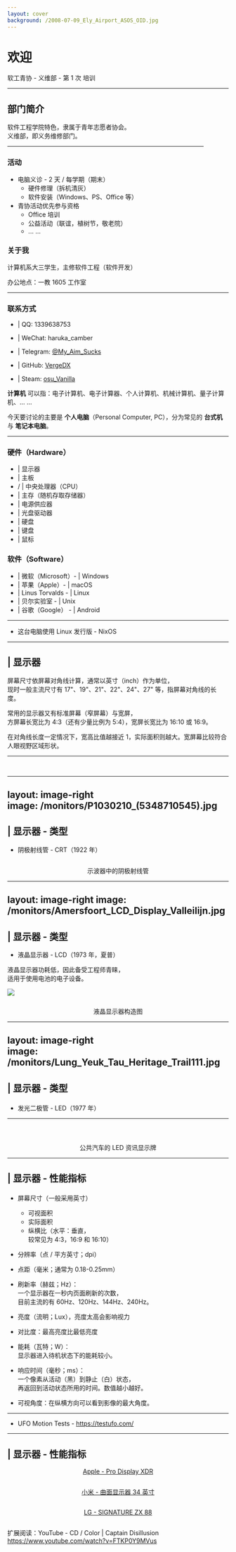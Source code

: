 ```yaml
---
layout: cover  
background: /2008-07-09_Ely_Airport_ASOS_OID.jpg
---
```


# 欢迎

软工青协 - 义维部 - 第 1 次 培训

---

## 部门简介

<div class="grid grid-cols-2"><div>

软件工程学院特色，隶属于青年志愿者协会。  
义维部，即义务维修部门。

<hr style="margin: 0 57px 0 0;"><p></p>

### 活动 <p></p>

- 电脑义诊 - 2 天 / 每学期（期末）
    - 硬件修理（拆机清灰）
    - 软件安装（Windows、PS、Office 等）
- 青协活动优先参与资格
    - Office 培训
    - 公益活动（联谊，植树节，敬老院）
    - ... ...

</div>
<div>

### 关于我

计算机系大三学生，主修软件工程（软件开发）

办公地点：一教 1605 工作室

<hr><p></p>

### 联系方式

- <mdi-qqchat/> | QQ: 1339638753
- <mdi-wechat/> | WeChat: haruka_camber

- <logos-telegram/> | Telegram: [@My_Aim_Sucks](https://t.me/My_Aim_Sucks)
- <logos-github-icon/> | GitHub: [VergeDX](https://github.com/VergeDX)
- <logos-steam/> | Steam: [osu_Vanilla](https://steamcommunity.com/id/osu_Vanilla/)

</div>
</div>

**计算机** 可以指：电子计算机、电子计算器、个人计算机、机械计算机、量子计算机、... ...

今天要讨论的主要是 **个人电脑**（Personal Computer, PC），分为常见的 **台式机** 与 **笔记本电脑**。

<!--suppress CheckEmptyScriptTag, HtmlUnknownTarget, SpellCheckingInspection -->
<hr class="rounded"><p></p>
<div class="grid grid-cols-2 gap-4">
<div>

### 硬件（Hardware）

<p></p>

- <mdi-monitor/> | 显示器
- <mdi-chip/> | 主板
- <mdi-cpu-32-bit/> / <mdi-cpu-64-bit/> | 中央处理器（CPU）
- <mdi-memory/> | 主存（随机存取存储器）
- <mdi-power-plug/> | 电源供应器
- <mdi-disc/> | 光盘驱动器
- <mdi-harddisk/> | 硬盘
- <mdi-keyboard/> | 键盘
- <mdi-mouse/> | 鼠标

</div>
<div>

### 软件（Software）

<p></p>

- <mdi-microsoft/> | 微软（Microsoft）- <mdi-windows/> | Windows
- <mdi-apple/> | 苹果（Apple）- <mdi-apple-finder/> | macOS
- <mdi-github/> | Linus Torvalds - <mdi-linux/> | Linux
- <mdi-bell/> | 贝尔实验室 - <logos-gnu/> | Unix
- <mdi-google/> | 谷歌（Google） - <mdi-android/> | Android

<p></p><hr><p></p>

- 这台电脑使用 Linux 发行版 - NixOS

<p></p>
</div></div>

---

## <mdi-monitor/> | 显示器

屏幕尺寸依屏幕对角线计算，通常以英寸（inch）作为单位，  
现时一般主流尺寸有 17"、19"、21"、22"、24"、27" 等，指屏幕对角线的长度。

常用的显示器又有标准屏幕（窄屏幕）与宽屏，  
方屏幕长宽比为 4:3（还有少量比例为 5:4），宽屏长宽比为 16:10 或 16:9。

在对角线长度一定情况下，宽高比值越接近 1，实际面积则越大。宽屏幕比较符合人眼视野区域形状。

<!-- https://stackoverflow.com/questions/6382023/changing-the-color-of-an-hr-element -->
<hr style="border-color: white;"><p></p>

<style>
.apdx{
  max-width: 67%;
  margin: 0 auto;
}
</style>

<div class="grid grid-cols-2">
<img src="/apdx/Apple_Pro_Display_XDR_and_Mac_Pro_(2019_model)_-_1.jpg" alt="" class="apdx rounded shadow"/>
<img src="/apdx/Apple_Pro_Display_XDR_and_Mac_Pro_(2019_model)_-_2.jpg" alt="" class="apdx rounded shadow"/>
</div>

---
layout: image-right  
image: /monitors/P1030210_(5348710545).jpg
---

## <mdi-monitor/> | 显示器 - 类型

<p></p>

- 阴极射线管 - CRT（1922 年）<p></p>

<img src="/monitors/Oscilloscopic_tube.jpg" alt="" class="rounded shadow">
<p style="text-align: center;">示波器中的阴极射线管</p>

---
layout: image-right
image: /monitors/Amersfoort_LCD_Display_Valleilijn.jpg
---

## <mdi-monitor/> | 显示器 - 类型

<p></p>

- 液晶显示器 - LCD（1973 年，夏普）

液晶显示器功耗低，因此备受工程师青睐，  
适用于使用电池的电子设备。

![](/monitors/LCD_structure.jpg)
<p style="text-align:center; margin-top: 25px;">液晶显示器构造图</p>

---
layout: image-right  
image: /monitors/Lung_Yeuk_Tau_Heritage_Trail111.jpg
---

## <mdi-monitor/> | 显示器 - 类型 <p></p>

- 发光二极管 - LED（1977 年）

<p></p><hr><p></p>
<img src="/monitors/CapitalBus_BL10_958FE_Front.jpg" alt="" class="rounded shadow" style="margin-top: 27px;">
<p style="text-align: center;">公共汽车的 LED 资讯显示牌</p>

---

## <mdi-monitor/> | 显示器 - 性能指标 <p></p>

<div class="grid grid-cols-2">
<div>

- 屏幕尺寸（一般采用英寸）
    - 可视面积
    - 实际面积
    - 纵横比（水平：垂直，  
      较常见为 4:3，16:9 和 16:10）

- 分辨率（点 / 平方英寸；dpi）
- 点距（毫米；通常为 0.18-0.25mm）
- 刷新率（赫兹；Hz）：  
  一个显示器在一秒内页面刷新的次数，  
  目前主流的有 60Hz、120Hz、144Hz、240Hz。

</div>
<div>

- 亮度（流明；Lux），亮度太高会影响视力
- 对比度：最高亮度比最低亮度

- 能耗（瓦特；W）：  
  显示器进入待机状态下的能耗较小。
- 响应时间（毫秒；ms）：  
  一个像素从活动（黑）到静止（白）状态，  
  再返回到活动状态所用的时间。数值越小越好。
- 可视角度：在纵横方向可以看到影像的最大角度。

<hr><p></p>

- UFO Motion Tests - https://testufo.com/

</div>
</div>

---

<!--suppress CssUnusedSymbol -->
<style>
.sync{
  margin: 0 auto;
  text-align: center;
}

.qr_code { border-width: 3px; }
</style>

## <mdi-monitor/> | 显示器 - 性能指标

<div class="grid grid-cols-3">
<div class="sync"><p></p>

[Apple - Pro Display XDR](https://www.apple.com.cn/pro-display-xdr/specs/)<p></p>
<img src="/qr_code/apdx_qr.png" alt="" class="shadow qr_code">
</div>
<div class="sync">

[小米 - 曲面显示器 34 英寸](https://www.mi.com/monitor34)<p></p>
<img src="/qr_code/monitor34_qr.png" alt="" class="shadow qr_code">
</div>
<div class="sync">

[LG - SIGNATURE ZX 88](https://www.lg.com/us/tvs/lg-oled88zxpua-signature-oled-8k-tv#pdp_spec)<p></p>
<img src="/qr_code/lg_zx_88.png" alt="" class="shadow qr_code">
</div>
</div>

扩展阅读：YouTube - CD / Color | Captain Disillusion  
https://www.youtube.com/watch?v=FTKP0Y9MVus
